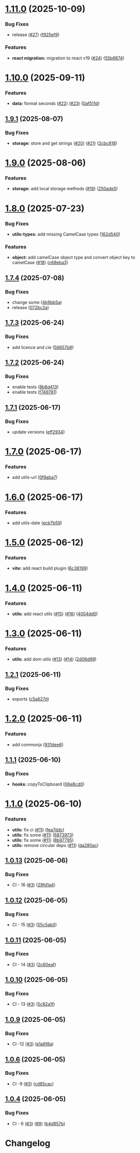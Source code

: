 # [1.11.0](https://github.com/Gatewatcher/bistoury/compare/v1.10.0...v1.11.0) (2025-10-09)


### Bug Fixes

* release ([#27](https://github.com/Gatewatcher/bistoury/issues/27)) ([f925ef9](https://github.com/Gatewatcher/bistoury/commit/f925ef963da749bdf246e6d7fb95f84bd21dc6c0))


### Features

* **react migration:** migration to react v19 ([#24](https://github.com/Gatewatcher/bistoury/issues/24)) ([55b6874](https://github.com/Gatewatcher/bistoury/commit/55b68748c958260f3db9b3ab38250a11e5d958aa))

# [1.10.0](https://github.com/Gatewatcher/bistoury/compare/v1.9.1...v1.10.0) (2025-09-11)


### Features

* **data:** format seconds ([#22](https://github.com/Gatewatcher/bistoury/issues/22)) ([#23](https://github.com/Gatewatcher/bistoury/issues/23)) ([0af511d](https://github.com/Gatewatcher/bistoury/commit/0af511d683b8438cd96266cefe43b4b7cba6551c))

## [1.9.1](https://github.com/Gatewatcher/bistoury/compare/v1.9.0...v1.9.1) (2025-08-07)


### Bug Fixes

* **storage:** store and get strings ([#20](https://github.com/Gatewatcher/bistoury/issues/20)) ([#21](https://github.com/Gatewatcher/bistoury/issues/21)) ([2cbc818](https://github.com/Gatewatcher/bistoury/commit/2cbc818f25f26006933d1a8018d518843ace675f))

# [1.9.0](https://github.com/Gatewatcher/bistoury/compare/v1.8.0...v1.9.0) (2025-08-06)


### Features

* **storage:** add local storage methods ([#19](https://github.com/Gatewatcher/bistoury/issues/19)) ([250ade5](https://github.com/Gatewatcher/bistoury/commit/250ade5406f1fc3df98403f0e3e784b2b9533cf0))

# [1.8.0](https://github.com/Gatewatcher/bistoury/compare/v1.7.4...v1.8.0) (2025-07-23)


### Bug Fixes

* **utils-types:** add missing CamelCase types ([162d540](https://github.com/Gatewatcher/bistoury/commit/162d54018258a15c737adc526938fa03732f817c))


### Features

* **object:** add camelCase object type and convert object key to camelCase ([#18](https://github.com/Gatewatcher/bistoury/issues/18)) ([c68eba3](https://github.com/Gatewatcher/bistoury/commit/c68eba3328df4911ec68978fcd227859ae8cdcea))

## [1.7.4](https://github.com/Gatewatcher/bistoury/compare/v1.7.3...v1.7.4) (2025-07-08)


### Bug Fixes

* change some ([4b9bb5a](https://github.com/Gatewatcher/bistoury/commit/4b9bb5a04a3a3b29f67d83bd393d8c038d958347))
* release ([072bc2a](https://github.com/Gatewatcher/bistoury/commit/072bc2a328c6d9674bd054d3e39e030a65d15487))

## [1.7.3](https://github.com/Gatewatcher/bistoury/compare/v1.7.2...v1.7.3) (2025-06-24)


### Bug Fixes

* add licence and cie ([56657b8](https://github.com/Gatewatcher/bistoury/commit/56657b88bb93067cbb87eb1d1a5093b65fa0af82))

## [1.7.2](https://github.com/Gatewatcher/bistoury/compare/v1.7.1...v1.7.2) (2025-06-24)


### Bug Fixes

* enable tests ([8b8d413](https://github.com/Gatewatcher/bistoury/commit/8b8d4139d930875d9915266cabf24742a901dad9))
* enable tests ([f749781](https://github.com/Gatewatcher/bistoury/commit/f7497810c7033dd277648d9bb2071eaf12a8d60a))

## [1.7.1](https://github.com/Gatewatcher/bistoury/compare/v1.7.0...v1.7.1) (2025-06-17)


### Bug Fixes

* update versions ([eff2934](https://github.com/Gatewatcher/bistoury/commit/eff2934f9c0fb8c136de4be35408b11f15d90b9d))

# [1.7.0](https://github.com/Gatewatcher/bistoury/compare/v1.6.0...v1.7.0) (2025-06-17)


### Features

* add utils-url ([0f9aba7](https://github.com/Gatewatcher/bistoury/commit/0f9aba7518141ecd93b02f2ef50fdbc88e12ba23))

# [1.6.0](https://github.com/Gatewatcher/bistoury/compare/v1.5.0...v1.6.0) (2025-06-17)


### Features

* add utils-date ([ecb7b59](https://github.com/Gatewatcher/bistoury/commit/ecb7b5928d7cc9920de3c8320b988a99140f58e6))

# [1.5.0](https://github.com/Gatewatcher/bistoury/compare/v1.4.0...v1.5.0) (2025-06-12)


### Features

* **vite:** add react build plugin ([6c38199](https://github.com/Gatewatcher/bistoury/commit/6c38199359ebd37db2452c7a9787959b324621e4))

# [1.4.0](https://github.com/Gatewatcher/bistoury/compare/v1.3.0...v1.4.0) (2025-06-11)


### Features

* **utils:** add react utils ([#15](https://github.com/Gatewatcher/bistoury/issues/15)) ([#16](https://github.com/Gatewatcher/bistoury/issues/16)) ([4054dd0](https://github.com/Gatewatcher/bistoury/commit/4054dd00e93201c04a400fc87225371fb5a17e3b))

# [1.3.0](https://github.com/Gatewatcher/bistoury/compare/v1.2.1...v1.3.0) (2025-06-11)


### Features

* **utils:** add dom utils ([#13](https://github.com/Gatewatcher/bistoury/issues/13)) ([#14](https://github.com/Gatewatcher/bistoury/issues/14)) ([2d06d99](https://github.com/Gatewatcher/bistoury/commit/2d06d9962659a703f033aadec6704659573d13d4))

## [1.2.1](https://github.com/Gatewatcher/bistoury/compare/v1.2.0...v1.2.1) (2025-06-11)


### Bug Fixes

* exports ([c5a627d](https://github.com/Gatewatcher/bistoury/commit/c5a627d7769da133bf32173ccd61fa1baa828974))

# [1.2.0](https://github.com/Gatewatcher/bistoury/compare/v1.1.1...v1.2.0) (2025-06-11)


### Features

* add commonjs ([931dee6](https://github.com/Gatewatcher/bistoury/commit/931dee62a23d79a611981366f9644f1e9d0fdd43))

## [1.1.1](https://github.com/Gatewatcher/bistoury/compare/v1.1.0...v1.1.1) (2025-06-10)


### Bug Fixes

* **hooks:** copyToClipboard ([06e8cd0](https://github.com/Gatewatcher/bistoury/commit/06e8cd018e5031bb09b7915a658f0bb271f33207))

# [1.1.0](https://github.com/Gatewatcher/bistoury/compare/v1.0.13...v1.1.0) (2025-06-10)


### Features

* **utils:** fix ci ([#11](https://github.com/Gatewatcher/bistoury/issues/11)) ([fea7ddc](https://github.com/Gatewatcher/bistoury/commit/fea7ddcb5b203a70a125a48ade9dbcee941292c8))
* **utils:** fix some ([#11](https://github.com/Gatewatcher/bistoury/issues/11)) ([6873973](https://github.com/Gatewatcher/bistoury/commit/68739736f978a830701e32356dd942798bda82bd))
* **utils:** fix some ([#11](https://github.com/Gatewatcher/bistoury/issues/11)) ([8b97795](https://github.com/Gatewatcher/bistoury/commit/8b9779507f9296e1e6714d8a91ddb32d07bc1ec0))
* **utils:** remove circular deps ([#11](https://github.com/Gatewatcher/bistoury/issues/11)) ([da280ac](https://github.com/Gatewatcher/bistoury/commit/da280acd221cb5a9765b35f63621bda030bfa60e))

## [1.0.13](https://github.com/Gatewatcher/bistoury/compare/v1.0.12...v1.0.13) (2025-06-06)


### Bug Fixes

* CI - 16 ([#3](https://github.com/Gatewatcher/bistoury/issues/3)) ([29fd1a4](https://github.com/Gatewatcher/bistoury/commit/29fd1a4cda95a8651736fe39eb23a4d62ba8b340))

## [1.0.12](https://github.com/Gatewatcher/bistoury/compare/v1.0.11...v1.0.12) (2025-06-05)


### Bug Fixes

* CI - 15 ([#3](https://github.com/Gatewatcher/bistoury/issues/3)) ([55c5ab0](https://github.com/Gatewatcher/bistoury/commit/55c5ab0b51f1122b2d5c1dfde92c11ca7e2aacdb))

## [1.0.11](https://github.com/Gatewatcher/bistoury/compare/v1.0.10...v1.0.11) (2025-06-05)


### Bug Fixes

* CI - 14 ([#3](https://github.com/Gatewatcher/bistoury/issues/3)) ([2c60eaf](https://github.com/Gatewatcher/bistoury/commit/2c60eaf88d6ec748b21133a9a0c6bb384bbb604a))

## [1.0.10](https://github.com/Gatewatcher/bistoury/compare/v1.0.9...v1.0.10) (2025-06-05)


### Bug Fixes

* CI - 13 ([#3](https://github.com/Gatewatcher/bistoury/issues/3)) ([5c82a1f](https://github.com/Gatewatcher/bistoury/commit/5c82a1f4736cdfcc82d1820e2f27430deba64eef))

## [1.0.9](https://github.com/Gatewatcher/bistoury/compare/v1.0.8...v1.0.9) (2025-06-05)


### Bug Fixes

* CI -12 ([#3](https://github.com/Gatewatcher/bistoury/issues/3)) ([e1a6f8a](https://github.com/Gatewatcher/bistoury/commit/e1a6f8a2a1d49dc56292ae9f441184e71b26f026))

## [1.0.6](https://github.com/Gatewatcher/bistoury/compare/v1.0.5...v1.0.6) (2025-06-05)


### Bug Fixes

* CI -9 ([#3](https://github.com/Gatewatcher/bistoury/issues/3)) ([cd85cac](https://github.com/Gatewatcher/bistoury/commit/cd85cacf629bad18e570b69fb9fd1cbef0bc5805))

## [1.0.4](https://github.com/Gatewatcher/bistoury/compare/v1.0.3...v1.0.4) (2025-06-05)


### Bug Fixes

* CI - 6 ([#3](https://github.com/Gatewatcher/bistoury/issues/3)) ([#9](https://github.com/Gatewatcher/bistoury/issues/9)) ([b4d857b](https://github.com/Gatewatcher/bistoury/commit/b4d857b8c08df747069b461b718fbe464b9a0110))

# Changelog
